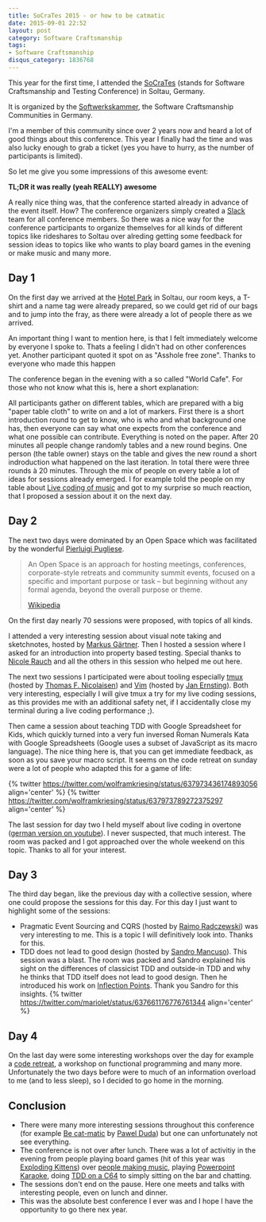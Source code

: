 ```yaml
---
title: SoCraTes 2015 - or how to be catmatic
date: 2015-09-01 22:52
layout: post
category: Software Craftsmanship
tags:
- Software Craftsmanship
disqus_category: 1836768
---
```


This year for the first time, I attended the [SoCraTes](https://www.socrates-conference.de/) (stands for Software Craftsmanship and Testing Conference) in Soltau, Germany.

It is organized by the [Softwerkskammer](http://www.softwerkskammer.org), the Software Craftsmanship Communities in Germany.

I'm a member of this community since over 2 years now and heard a lot of good things about this conference. This year I finally had the time and was also lucky enough to grab a ticket (yes you have to hurry, as the number of participants is limited).

So let me give you some impressions of this awesome event:

**TL;DR it was really (yeah REALLY) awesome**
<!-- more -->

A really nice thing was, that the conference started already in advance of the event itself. How? The conference organizers simply created a [Slack](https://slack.com/) team for all conference members. So there was a nice way for the conference participants to organize themselves for all kinds of different topics like rideshares to Soltau over alreding getting some feedback for session ideas to topics like who wants to play board games in the evening or make music and many more.

Day 1
---
On the first day we arrived at the [Hotel Park](http://www.hotel-park-soltau.de/) in Soltau, our room keys, a T-shirt and a name tag were already prepared, so we could get rid of our bags and to jump into the fray, as there were already a lot of people there as we arrived.

An important thing I want to mention here, is that I felt immediately welcome by everyone I spoke to. Thats a feeling I didn't had on other conferences yet. Another participant quoted it spot on as "Asshole free zone".
Thanks to everyone who made this happen

The conference began in the evening with a so called "World Cafe". For those who not know what this is, here a short explanation:

All participants gather on different tables, which are prepared with a big "paper table cloth" to write on and a lot of markers. First there is a short introduction round to get to know, who is who and what background one has, then everyone can say what one expects from the conference and what one possible can contribute. Everything is noted on the paper. After 20 minutes all people change randomly tables and a new round begins. One person (the table owner) stays on the table and gives the new round a short indroduction what happened on the last iteration. In total there were three rounds à 20 minutes. Through the mix of people on every table a lot of ideas for sessions already emerged. I for example told the people on my table about [Live coding of music](http://lambdaphonic.de) and got to my surprise so much reaction, that I proposed a session about it on the next day.

Day 2
---
The next two days were dominated by an Open Space which was facilitated by the wonderful [Pierluigi Pugliese](https://twitter.com/p_pugliese).

> An Open Space is an approach for hosting meetings, conferences, corporate-style retreats and community summit events,
> focused on a specific and important purpose or task – but beginning without any formal agenda, beyond the overall purpose or theme.
>
> [Wikipedia](http://en.wikipedia.org/wiki/Open_Space_Technology)

On the first day nearly 70 sessions were proposed, with topics of all kinds.

I attended a very interesting session about visual note taking and sketchnotes, hosted by [Markus Gärtner](https://twitter.com/mgaertne).
Then I hosted a session where I asked for an introduction into property based testing. Special thanks to [Nicole Rauch](http://twitter.com/nicolerauch) and all the others in this session who helped me out here.

The next two sessions I participated were about tooling especially [tmux](https://tmux.github.io) (hosted by [Thomas F. Nicolaisen](https://twitter.com/tfnico)) and [Vim](http://www.vim.org/) (hosted by [Jan Ernsting](https://twitter.com/janernsting)). Both very interesting, especially I will give tmux a try for my live coding sessions, as this provides me with an additional safety net, if I accidentally close my terminal during a live coding performance ;).

Then came a session about teaching TDD with Google Spreadsheet for Kids, which quickly turned into a very fun inversed Roman Numerals Kata with Google Spreadsheets (Google uses a subset of JavaScript as its macro language). The nice thing here is, that you can get immediate feedback, as soon as you save your macro script. It seems on the code retreat on sunday were a lot of people who adapted this for a game of life:

{% twitter https://twitter.com/wolframkriesing/status/637973436174893056 align='center' %}
{% twitter https://twitter.com/wolframkriesing/status/637973789272375297 align='center' %}

The last session for day two I held myself about live coding in overtone ([german version on youtube](https://youtu.be/uAs05PTo6ug)). I never suspected, that much interest. The room was packed and I got approached over the whole weekend on this topic.
Thanks to all for your interest.

Day 3
---
The third day began, like the previous day with a collective session, where one could propose the sessions for this day.
For this day I just want to highlight some of the sessions:

* Pragmatic Event Sourcing and CQRS (hosted by [Raimo Radczewski](https://twitter.com/rradczewski)) was very interesting to me. This is a topic I will definitively look into. Thanks for this.
* TDD does not lead to good design (hosted by [Sandro Mancuso](https://twitter.com/sandromancuso)). This session was a blast. The room was packed and Sandro explained his sight on the differences of classicist TDD and outside-in TDD and why he thinks that TDD itself does not lead to good design. Then he introduced his work on [Inflection Points](http://codurance.com/2015/06/17/inflection-point/).
  Thank you Sandro for this insights.
  {% twitter https://twitter.com/mariolet/status/637661176776761344 align='center' %}

Day 4
---
On the last day were some interesting workshops over the day for example a [code retreat](http://coderetreat.org/), a workshop on functional programming and many more. Unfortunately the two days before were to much of an information overload to me (and to less sleep), so I decided to go home in the morning.

Conclusion
---
* There were many more interesting sessions throughout this conference (for example [Be cat-matic](http://unclejamal.github.io/2015/08/31/catmatic.html) by [Pawel Duda](https://twitter.com/pawelduda)) but one can unfortunately not see everything.
* The conference is not over after lunch. There was a lot of activitiy in the evening from people playing board games (hit of this year was [Exploding Kittens](http://www.explodingkittens.com)) over [people making music](https://youtu.be/8XpB30AWE4Y), playing [Powerpoint Karaoke](https://en.wikipedia.org/wiki/Powerpoint-Karaoke), doing [TDD on a C64](http://64bites.com/episodes/014-tdd-with-macros/) to simply sitting on the bar and chatting.
* The sessions don't end on the pause. Here one meets and talks with interesting people, even on lunch and dinner.
* This was the absolute best conference I ever was and I hope I have the opportunity to go there nex year.

